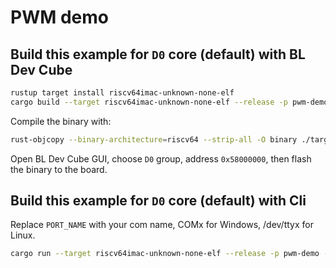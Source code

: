 # PWM demo

## Build this example for `D0` core (default) with BL Dev Cube

```bash
rustup target install riscv64imac-unknown-none-elf
cargo build --target riscv64imac-unknown-none-elf --release -p pwm-demo
```

Compile the binary with:

```bash
rust-objcopy --binary-architecture=riscv64 --strip-all -O binary ./target/riscv64imac-unknown-none-elf/release/pwm-demo ./target/riscv64imac-unknown-none-elf/release/pwm-demo.bin
```

Open BL Dev Cube GUI, choose `D0` group, address `0x58000000`, then flash the binary to the board.

## Build this example for `D0` core (default) with Cli

Replace `PORT_NAME` with your com name, COMx for Windows, /dev/ttyx for Linux.

```bash
cargo run --target riscv64imac-unknown-none-elf --release -p pwm-demo -- --port PORT_NAME
```
